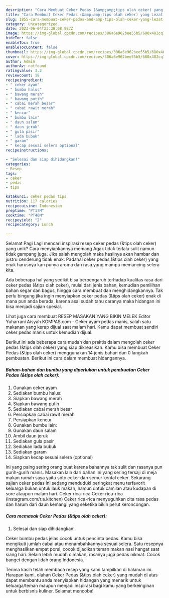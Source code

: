 ```yaml
---
description: "Cara Membuat Ceker Pedas (&amp;amp;tips olah ceker) yang Lezat Sekali, Sempurna"
title: "Cara Membuat Ceker Pedas (&amp;amp;tips olah ceker) yang Lezat Sekali, Sempurna"
slug: 1855-cara-membuat-ceker-pedas-and-amp-tips-olah-ceker-yang-lezat-sekali-sempurna
category: Uncategorized
date: 2023-06-04T23:38:08.987Z
image: https://img-global.cpcdn.com/recipes/306a6e962bee55b5/680x482cq70/ceker-pedas-tips-olah-ceker-foto-resep-utama.jpg
hideToc: false
enableToc: true
enableTocContent: false
thumbnail: https://img-global.cpcdn.com/recipes/306a6e962bee55b5/680x482cq70/ceker-pedas-tips-olah-ceker-foto-resep-utama.jpg
cover: https://img-global.cpcdn.com/recipes/306a6e962bee55b5/680x482cq70/ceker-pedas-tips-olah-ceker-foto-resep-utama.jpg
author: Admin
authorAv: notfound
ratingvalue: 3.2
reviewcount: 18
recipeingredient:
- " ceker ayam"
- " bumbu halus"
- " bawang merah"
- " bawang putih"
- " cabai merah besar"
- " cabai rawit merah"
- " kencur"
- " bumbu lain"
- " daun salam"
- " daun jeruk"
- " gula pasir"
- " lada bubuk"
- " garam"
- " kecap sesuai selera optional"
recipeinstructions:

- "Selesai dan siap dihidangkan!"
categories:
- Resep
tags:
- ceker
- pedas
- tips

katakunci: ceker pedas tips 
nutrition: 117 calories
recipecuisine: Indonesian
preptime: "PT17M"
cooktime: "PT46M"
recipeyield: "2"
recipecategory: Lunch

---
```



Selamat Pagi Lagi mencari inspirasi resep ceker pedas (&amp;tips olah ceker) yang unik? Cara menyiapkannya memang Agak tidak terlalu sulit namun tidak gampang juga. Jika salah mengolah maka hasilnya akan hambar dan justru cenderung tidak enak. Padahal ceker pedas (&amp;tips olah ceker) yang enak harusnya kan punya aroma dan rasa yang mampu memancing selera kita.


Ada beberapa hal yang sedikit bisa berpengaruh terhadap kualitas rasa dari ceker pedas (&amp;tips olah ceker), mulai dari jenis bahan, kemudian pemilihan bahan segar dan bagus, hingga cara membuat dan menghidangkannya. Tak perlu bingung jika ingin menyiapkan ceker pedas (&amp;tips olah ceker) enak di mana pun anda berada, karena asal sudah tahu caranya maka hidangan ini bisa menjadi sajian spesial.

Lihat juga cara membuat RESEP MASAKAN YANG BIKIN MELEK Editor Yuharrani Aisyah KOMPAS.com - Ceker ayam pedas manis, salah satu makanan yang kerap dijual saat malam hari. Kamu dapat membuat sendiri ceker pedas manis untuk kemudian dijual.


Berikut ini ada beberapa cara mudah dan praktis dalam mengolah ceker pedas (&amp;tips olah ceker) yang siap dikreasikan. Kamu bisa membuat Ceker Pedas (&amp;tips olah ceker) menggunakan 14 jenis bahan dan 0 langkah pembuatan. Berikut ini cara dalam membuat hidangannya.

<!--inarticleads1-->

##### Bahan-bahan dan bumbu yang diperlukan untuk pembuatan Ceker Pedas (&amp;tips olah ceker):

1. Gunakan  ceker ayam
1. Sediakan  bumbu halus:
1. Siapkan  bawang merah
1. Siapkan  bawang putih
1. Sediakan  cabai merah besar
1. Persiapkan  cabai rawit merah
1. Persiapkan  kencur
1. Gunakan  bumbu lain:
1. Gunakan  daun salam
1. Ambil  daun jeruk
1. Sediakan  gula pasir
1. Sediakan  lada bubuk
1. Sediakan  garam
1. Siapkan  kecap sesuai selera (optional)


Ini yang paing sering orang buat karena bahannya tak sulit dan rasanya pun gurih-gurih manis. Masakan lain dari bahan ini yang sering tersaji di meja makan rumah saya yaitu soto ceker dan semur kental ceker. Sekarang sajian ceker pedas ini sedang menduduki peringkat menu terfavorit keluarga bukan untuk lauk makan, namun untuk camilan atau kudapan di sore ataupun malam hari. Ceker rica-rica Ceker rica-rica (instagram.com/r.a.kitchen) Ceker rica-rica menyuguhkan cita rasa pedas dan harum dari daun kemangi yang seketika bikin perut keroncongan. 

<!--inarticleads2-->

##### Cara memasak Ceker Pedas (&amp;tips olah ceker):


1. Selesai dan siap dihidangkan!

Ceker bumbu pedas jelas cocok untuk pencinta pedas. Kamu bisa mengikuti jumlah cabai atau menambahkannya sesuai selera. Satu resepnya menghasilkan empat porsi, cocok dijadikan teman makan nasi hangat saat siang hari. Selain lebih mudah dimakan, rasanya juga pedas nikmat. Cocok banget dengan lidah orang Indonesia. 

Terima kasih telah membaca resep yang kami tampilkan di halaman ini. Harapan kami, olahan Ceker Pedas (&amp;tips olah ceker) yang mudah di atas dapat membantu anda menyiapkan hidangan yang menarik untuk keluarga/teman maupun menjadi inspirasi bagi kamu yang berkeinginan untuk berbisnis kuliner. Selamat mencoba!
